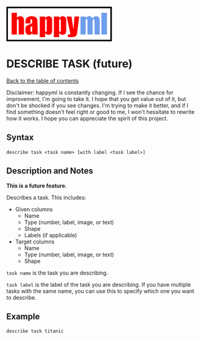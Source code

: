 ![happyml](../../happyml.png)

# DESCRIBE TASK (future)
[Back to the table of contents](../README.md)

Disclaimer: happyml is constantly changing. If I see the chance for improvement, I'm going to take it. I hope that you get value out of it,
but don't be shocked if you see changes. I'm trying to make it better, and if I find something doesn't feel right or good to me, I won't hessitate
to rewrite how it works. I hope you can appreciate the spirit of this project.

## Syntax

```happyml
describe task <task name> [with label <task label>]
```

## Description and Notes
**This is a future feature.**

Describes a task. This includes:
* Given columns
  * Name
  * Type (number, label, image, or text)
  * Shape
  * Labels (if applicable)
* Target columns
  * Name
  * Type (number, label, image, or text)
  * Shape

`task name` is the task you are describing.

`task label` is the label of the task you are describing. If you have multiple tasks with the same name, you can use this to specify which one you want to describe.

## Example

```happyml
describe task titanic
```

